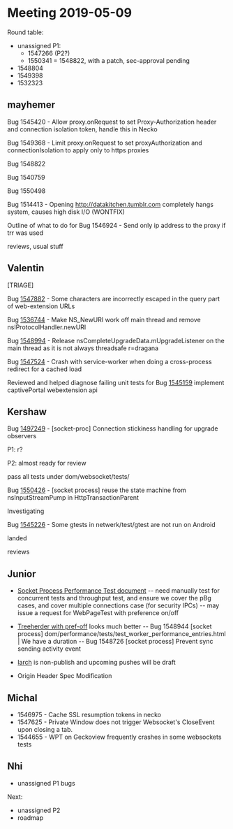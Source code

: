 # Meeting 2019-05-09
Round table:
* unassigned P1:
    * 1547266 (P2?)
    * 1550341 = 1548822, with a patch, sec-approval pending
* 1548804
* 1549398
* 1532323
## mayhemer

Bug 1545420 - Allow proxy.onRequest to set Proxy-Authorization header and connection isolation token, handle this in Necko

Bug 1549368 - Limit proxy.onRequest to set proxyAuthorization and connectionIsolation to apply only to https proxies

Bug 1548822

Bug 1540759 

Bug 1550498

Bug 1514413 - Opening http://datakitchen.tumblr.com completely hangs system, causes high disk I/O (WONTFIX)

Outline of what to do for Bug 1546924 - Send only ip address to the proxy if trr was used

reviews, usual stuff

## Valentin

[TRIAGE]

Bug [1547882](https://bugzil.la/1547882) - Some characters are incorrectly escaped in the query part of web-extension URLs 

Bug [1536744](https://bugzil.la/1536744) - Make NS_NewURI work off main thread and remove nsIProtocolHandler.newURI

Bug [1548994](https://bugzil.la/1548994) - Release nsCompleteUpgradeData.mUpgradeListener on the main thread as it is not always threadsafe r=dragana

Bug [1547524](https://bugzil.la/1547524) - Crash with service-worker when doing a cross-process redirect for a cached load

Reviewed  and helped diagnose failing unit tests for Bug [1545159](https://bugzil.la/1545159) implement captivePortal webextension api 

## Kershaw

Bug [1497249](https://bugzilla.mozilla.org/show_bug.cgi?id=1497249) - [socket-proc] Connection stickiness handling for upgrade observers

P1: r?

P2: almost ready for review

pass all tests under dom/websocket/tests/

Bug [1550426](https://bugzilla.mozilla.org/show_bug.cgi?id=1550426) - [socket process] reuse the state machine from nsInputStreamPump in HttpTransactionParent

Investigating

Bug [1545226](https://bugzilla.mozilla.org/show_bug.cgi?id=1545226) - Some gtests in netwerk/test/gtest are not run on Android

landed

reviews

## Junior

- [Socket Process Performance Test document](https://docs.google.com/document/d/1GtxgpzgbD1NB5cmNkw8sXxQ9p1XZ__0NyYBBfeG4FRU/edit#)
-- need manually test for concurrent tests and throughput test, and ensure we cover the pBg cases, and cover multiple connections case (for security IPCs)
-- may issue a request for WebPageTest with preference on/off

- [Treeherder with pref-off](https://treeherder.mozilla.org/#/jobs?repo=try&revision=d8093f14a3ee4e1fed4db27e684ec453c3c6bb19) looks much better
-- Bug 1548944 [socket process] dom/performance/tests/test_worker_performance_entries.html | We have a duration
-- Bug 1548726 [socket process] Prevent sync sending activity event

- [larch](https://hg.mozilla.org/projects/larch) is non-publish and upcoming pushes will be draft

- Origin Header Spec Modification

## Michal

- 1546975 - Cache SSL resumption tokens in necko
- 1547625 - Private Window does not trigger Websocket's CloseEvent upon closing a tab.
- 1544655 - WPT on Geckoview frequently crashes in some websockets tests

## Nhi

* unassigned P1 bugs

Next:

* unassigned P2
* roadmap
